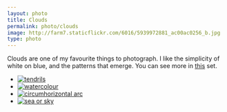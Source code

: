 ```yaml
---
layout: photo
title: Clouds
permalink: photo/clouds
image: http://farm7.staticflickr.com/6016/5939972881_ac00ac0256_b.jpg
type: photo
---
```


Clouds are one of my favourite things to photograph. I like the simplicity of white on blue, and the patterns that emerge. You can see more in [this](http://www.flickr.com/photos/mstaniaszek/sets/72157627877480995/) set.

- [![tendrils](http://farm7.staticflickr.com/6035/6291305336_d3ca3ebce3_b.jpg)](http://www.flickr.com/photos/mstaniaszek/6291305336/)
- [![watercolour](http://farm7.staticflickr.com/6091/6291318186_0d80d946f2_b.jpg)](http://www.flickr.com/photos/mstaniaszek/6291318186/)
- [![circumhorizontal arc](http://farm8.staticflickr.com/7017/6503739961_45d9dfc655_b.jpg)](http://www.flickr.com/photos/mstaniaszek/6503739961)
- [![sea or sky](http://farm7.staticflickr.com/6016/5939972881_ac00ac0256_b.jpg)](http://www.flickr.com/photos/mstaniaszek/5939972881/)

